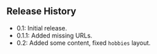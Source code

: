 ## Release History

-   0.1: Initial release.
-   0.1.1: Added missing URLs.
- 0.2: Added some content, fixed `hobbies` layout.
